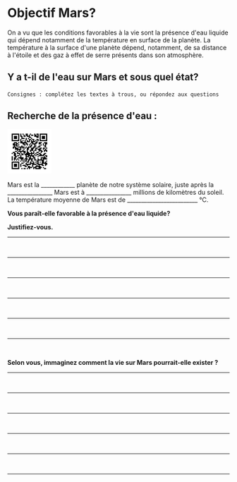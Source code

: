 
# Objectif Mars?

On a vu que les conditions favorables à la vie sont la présence d'eau liquide qui dépend notamment de la température en surface de la planète. La température à la surface d'une planète dépend, notamment, de sa distance à l'étoile et des gaz à effet de serre présents dans son atmosphère.

## Y a t-il de l'eau sur Mars et sous quel état?

```
Consignes : complétez les textes à trous, ou répondez aux questions
```

## Recherche de la présence d'eau :

<img src="../Ressources/tag1.png" width="100"/>


Mars est la ____________ planète de notre système solaire, juste après la ________________
Mars est à ________________ millions de kilomètres du soleil.
La température moyenne de Mars est de _________________________ °C. 

**Vous paraît-elle favorable à la présence d'eau liquide?**

**Justifiez-vous.**

<hr>
<br>
<hr>
<br>
<hr>
<br>
<hr>
<br>
<hr>
<br>
<hr>
<br>

**Selon vous, immaginez comment la vie sur Mars pourrait-elle exister ?**

<hr>
<br>
<hr>
<br>
<hr>
<br>
<hr>
<br>
<hr>
<br>
<hr>


